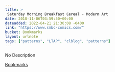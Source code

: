 ```yaml
---
title: > 
 Saturday Morning Breakfast Cereal - Modern Art
date: 2018-11-06T03:59:50+00:00
dateadded: 2022-04-21 21:30:08 -0400
link: "https://www.smbc-comics.com/"
bucket: Bookmarks
layout: urlnote
tags: ["patterns", "LTAP", "clblog", "patterns"]
--- 
```

No Description
 <!-- end excerpt --> 
<div class='bucket'><a class='internal-link' href='/buckets/bookmarks'>Bookmarks</a></div> 
